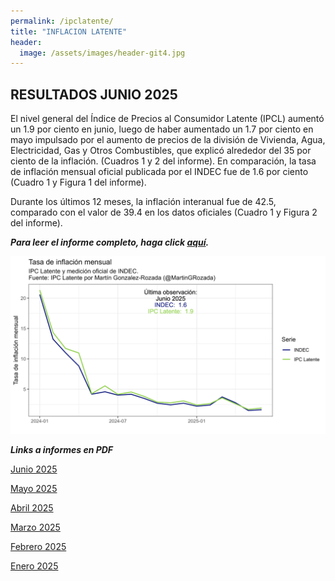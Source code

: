 ```yaml
---
permalink: /ipclatente/
title: "INFLACION LATENTE"
header:
  image: /assets/images/header-git4.jpg
---
```


## RESULTADOS JUNIO 2025

El nivel general del Índice de Precios al Consumidor Latente (IPCL) aumentó un 1.9 por ciento en junio, luego de haber aumentado un 1.7 por ciento en mayo impulsado por el aumento de precios de la división de Vivienda, Agua, Electricidad, Gas y Otros Combustibles, que explicó alrededor del 35 por ciento de la inflación. (Cuadros 1 y 2 del informe). En comparación, la tasa de inflación mensual oficial publicada por el INDEC fue de 1.6 por ciento (Cuadro 1 y Figura 1 del informe). 

Durante los últimos 12 meses, la inflación interanual fue de 42.5, comparado con el valor de 39.4 en los datos oficiales (Cuadro 1 y Figura 2 del informe).


***Para leer el informe completo, haga click [aquí](https://mrozada.github.io/inflacionlatente/).***

![Series de tiempo IPC-Latente e IPC-INDEC](/assets/images/TimeSeriesTasaMensualIPCL.png)


***Links a informes en PDF***

[Junio 2025](https://github.com/mrozada/mrozada.github.io/blob/master/assets/pdf/INFLACION%20LATENTE%20-%202025-05.pdf)

[Mayo 2025](https://github.com/mrozada/mrozada.github.io/blob/master/assets/pdf/INFLACION%20LATENTE%20-%202025-05.pdf)

[Abril 2025](https://github.com/mrozada/mrozada.github.io/blob/master/assets/pdf/INFLACION%20LATENTE%20-%202025-04.pdf)

[Marzo 2025](https://github.com/mrozada/mrozada.github.io/blob/master/assets/pdf/INFLACION%20LATENTE%20-%202025-03.pdf)

[Febrero 2025](https://github.com/mrozada/mrozada.github.io/blob/master/assets/pdf/INFLACION%20LATENTE%20-%202025-02.pdf)

[Enero 2025](https://github.com/mrozada/mrozada.github.io/blob/master/assets/pdf/INFLACION%20LATENTE%20-%202025-01.pdf)

